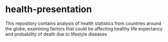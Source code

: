 # health-presentation
This repository contains analysis of health statistics from countries around the globe, examining factors that could be affecting healthy life expectancy and probability of death due to lifestyle diseases
